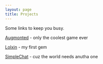 ```yaml
---
layout: page
title: Projects
---
```

Some links to keep you busy.

[Augmonted](http://augmonted.github.io) - only the coolest game ever

[Lolxin](https://github.com/jonwho/lolxin) - my first gem

[SimpleChat](http://playwithfire.firebaseapp.com) - cuz the world needs anutha one
